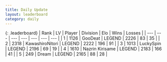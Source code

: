 ```yaml
---
title: Daily Update
layout: leaderboard
category: daily
---
```


{: .leaderboard}
| Rank | LV | Player | Division | Elo | Wins | Losses |
| --- | --- | --- | --- | --- | --- | --- |
| <span data-change="6">1</span> | 1126 | <span title="ID: 416373">GooDeat</span> | LEGEND | <span data-change="90">2226</span> | <span data-change="20">83</span> | <span data-change="2">35</span> |
| <span data-change="2">2</span> | 2318 | <span title="ID: 164871">KawashiroNitori</span> | LEGEND | <span data-change="61">2222</span> | <span data-change="19">196</span> | <span data-change="2">91</span> |
| <span data-change="-1">3</span> | 1013 | <span title="ID: 498412">LuckySpin</span> | LEGEND | <span data-change="10">2196</span> | <span data-change="5">69</span> | <span data-change="2">19</span> |
| <span data-change="-3">4</span> | 1610 | <span title="ID: 315148">Nazrin Kirisame</span> | LEGEND | <span data-change="-55">2183</span> | <span data-change="18">166</span> | <span data-change="10">41</span> |
| <span data-change="-2">5</span> | 249 | <span title="ID: 573202">Dream</span> | LEGEND | <span data-change="0">2165</span> | <span data-change="0">88</span> | <span data-change="0">28</span> |